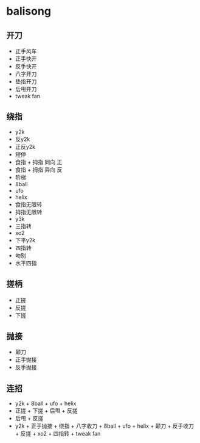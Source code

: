 # balisong



## 开刀

- 正手风车
- 正手快开
- 反手快开
- 八字开刀
- 垫指开刀
- 后甩开刀
- tweak fan

## 绕指

- y2k
- 反y2k
- 正反y2k
- 短停
- 食指 + 拇指 同向 正
- 食指 + 拇指 异向 反
- 阶梯
- 8ball
- ufo
- helix
- 食指无限转
- 拇指无限转
- y3k
- 三指转
- xo2
- 下平y2k
- 四指转
- 吻别
- 水平四指

## 搓柄

- 正搓
- 反搓
- 下搓

## 抛接

- 颠刀
- 正手抛接
- 反手抛接

## 连招

- y2k + 8ball + ufo + helix
- 正搓 + 下搓 + 后甩 + 反搓
- 后甩 + 反搓
- y2k + 正手抛接 + 绕指 + 八字收刀 + 8ball + ufo + helix + 颠刀 + 反手收刀 + 反搓 + xo2 + 四指转 + tweak fan

